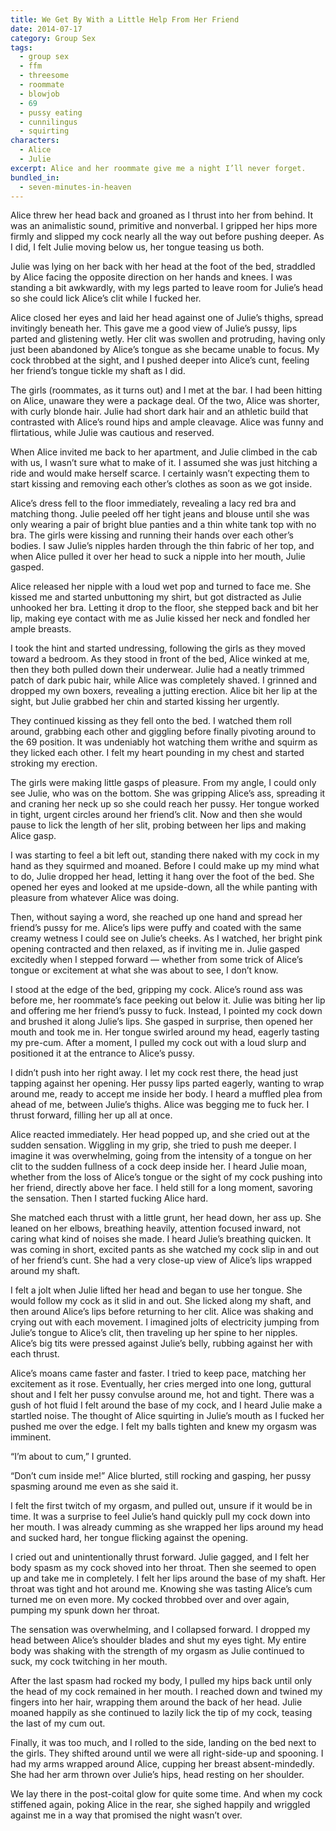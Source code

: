 ```yaml
---
title: We Get By With a Little Help From Her Friend
date: 2014-07-17
category: Group Sex
tags:
  - group sex
  - ffm
  - threesome
  - roommate
  - blowjob
  - 69
  - pussy eating
  - cunnilingus
  - squirting
characters:
  - Alice
  - Julie
excerpt: Alice and her roommate give me a night I’ll never forget.
bundled_in:
  - seven-minutes-in-heaven
---
```


Alice threw her head back and groaned as I thrust into her from behind. It was an animalistic sound, primitive and nonverbal. I gripped her hips more firmly and slipped my cock nearly all the way out before pushing deeper. As I did, I felt Julie moving below us, her tongue teasing us both.

Julie was lying on her back with her head at the foot of the bed, straddled by Alice facing the opposite direction on her hands and knees. I was standing a bit awkwardly, with my legs parted to leave room for Julie’s head so she could lick Alice’s clit while I fucked her.

Alice closed her eyes and laid her head against one of Julie’s thighs, spread invitingly beneath her. This gave me a good view of Julie’s pussy, lips parted and glistening wetly. Her clit was swollen and protruding, having only just been abandoned by Alice’s tongue as she became unable to focus. My cock throbbed at the sight, and I pushed deeper into Alice’s cunt, feeling her friend’s tongue tickle my shaft as I did.

The girls (roommates, as it turns out) and I met at the bar. I had been hitting on Alice, unaware they were a package deal. Of the two, Alice was shorter, with curly blonde hair. Julie had short dark hair and an athletic build that contrasted with Alice’s round hips and ample cleavage. Alice was funny and flirtatious, while Julie was cautious and reserved.

When Alice invited me back to her apartment, and Julie climbed in the cab with us, I wasn’t sure what to make of it. I assumed she was just hitching a ride and would make herself scarce. I certainly wasn’t expecting them to start kissing and removing each other’s clothes as soon as we got inside.

Alice’s dress fell to the floor immediately, revealing a lacy red bra and matching thong. Julie peeled off her tight jeans and blouse until she was only wearing a pair of bright blue panties and a thin white tank top with no bra. The girls were kissing and running their hands over each other’s bodies. I saw Julie’s nipples harden through the thin fabric of her top, and when Alice pulled it over her head to suck a nipple into her mouth, Julie gasped.

Alice released her nipple with a loud wet pop and turned to face me. She kissed me and started unbuttoning my shirt, but got distracted as Julie unhooked her bra. Letting it drop to the floor, she stepped back and bit her lip, making eye contact with me as Julie kissed her neck and fondled her ample breasts.

I took the hint and started undressing, following the girls as they moved toward a bedroom. As they stood in front of the bed, Alice winked at me, then they both pulled down their underwear. Julie had a neatly trimmed patch of dark pubic hair, while Alice was completely shaved. I grinned and dropped my own boxers, revealing a jutting erection. Alice bit her lip at the sight, but Julie grabbed her chin and started kissing her urgently.

They continued kissing as they fell onto the bed. I watched them roll around, grabbing each other and giggling before finally pivoting around to the 69 position. It was undeniably hot watching them writhe and squirm as they licked each other. I felt my heart pounding in my chest and started stroking my erection.

The girls were making little gasps of pleasure. From my angle, I could only see Julie, who was on the bottom. She was gripping Alice’s ass, spreading it and craning her neck up so she could reach her pussy. Her tongue worked in tight, urgent circles around her friend’s clit. Now and then she would pause to lick the length of her slit, probing between her lips and making Alice gasp.

I was starting to feel a bit left out, standing there naked with my cock in my hand as they squirmed and moaned. Before I could make up my mind what to do, Julie dropped her head, letting it hang over the foot of the bed. She opened her eyes and looked at me upside-down, all the while panting with pleasure from whatever Alice was doing.

Then, without saying a word, she reached up one hand and spread her friend’s pussy for me. Alice’s lips were puffy and coated with the same creamy wetness I could see on Julie’s cheeks. As I watched, her bright pink opening contracted and then relaxed, as if inviting me in. Julie gasped excitedly when I stepped forward — whether from some trick of Alice’s tongue or excitement at what she was about to see, I don’t know.

I stood at the edge of the bed, gripping my cock. Alice’s round ass was before me, her roommate’s face peeking out below it. Julie was biting her lip and offering me her friend’s pussy to fuck. Instead, I pointed my cock down and brushed it along Julie’s lips. She gasped in surprise, then opened her mouth and took me in. Her tongue swirled around my head, eagerly tasting my pre-cum. After a moment, I pulled my cock out with a loud slurp and positioned it at the entrance to Alice’s pussy.

I didn’t push into her right away. I let my cock rest there, the head just tapping against her opening. Her pussy lips parted eagerly, wanting to wrap around me, ready to accept me inside her body. I heard a muffled plea from ahead of me, between Julie’s thighs. Alice was begging me to fuck her. I thrust forward, filling her up all at once.

Alice reacted immediately. Her head popped up, and she cried out at the sudden sensation. Wiggling in my grip, she tried to push me deeper. I imagine it was overwhelming, going from the intensity of a tongue on her clit to the sudden fullness of a cock deep inside her. I heard Julie moan, whether from the loss of Alice’s tongue or the sight of my cock pushing into her friend, directly above her face. I held still for a long moment, savoring the sensation. Then I started fucking Alice hard.

She matched each thrust with a little grunt, her head down, her ass up. She leaned on her elbows, breathing heavily, attention focused inward, not caring what kind of noises she made. I heard Julie’s breathing quicken. It was coming in short, excited pants as she watched my cock slip in and out of her friend’s cunt. She had a very close-up view of Alice’s lips wrapped around my shaft.

I felt a jolt when Julie lifted her head and began to use her tongue. She would follow my cock as it slid in and out. She licked along my shaft, and then around Alice’s lips before returning to her clit. Alice was shaking and crying out with each movement. I imagined jolts of electricity jumping from Julie’s tongue to Alice’s clit, then traveling up her spine to her nipples. Alice’s big tits were pressed against Julie’s belly, rubbing against her with each thrust.

Alice’s moans came faster and faster. I tried to keep pace, matching her excitement as it rose. Eventually, her cries merged into one long, guttural shout and I felt her pussy convulse around me, hot and tight. There was a gush of hot fluid I felt around the base of my cock, and I heard Julie make a startled noise. The thought of Alice squirting in Julie’s mouth as I fucked her pushed me over the edge. I felt my balls tighten and knew my orgasm was imminent.

“I’m about to cum,” I grunted.

“Don’t cum inside me!” Alice blurted, still rocking and gasping, her pussy spasming around me even as she said it.

I felt the first twitch of my orgasm, and pulled out, unsure if it would be in time. It was a surprise to feel Julie’s hand quickly pull my cock down into her mouth. I was already cumming as she wrapped her lips around my head and sucked hard, her tongue flicking against the opening.

I cried out and unintentionally thrust forward. Julie gagged, and I felt her body spasm as my cock shoved into her throat. Then she seemed to open up and take me in completely. I felt her lips around the base of my shaft. Her throat was tight and hot around me. Knowing she was tasting Alice’s cum turned me on even more. My cocked throbbed over and over again, pumping my spunk down her throat.

The sensation was overwhelming, and I collapsed forward. I dropped my head between Alice’s shoulder blades and shut my eyes tight. My entire body was shaking with the strength of my orgasm as Julie continued to suck, my cock twitching in her mouth.

After the last spasm had rocked my body, I pulled my hips back until only the head of my cock remained in her mouth. I reached down and twined my fingers into her hair, wrapping them around the back of her head. Julie moaned happily as she continued to lazily lick the tip of my cock, teasing the last of my cum out.

Finally, it was too much, and I rolled to the side, landing on the bed next to the girls. They shifted around until we were all right-side-up and spooning. I had my arms wrapped around Alice, cupping her breast absent-mindedly. She had her arm thrown over Julie’s hips, head resting on her shoulder.

We lay there in the post-coital glow for quite some time. And when my cock stiffened again, poking Alice in the rear, she sighed happily and wriggled against me in a way that promised the night wasn’t over.
